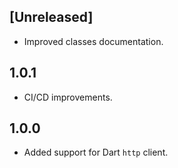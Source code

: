 ## [Unreleased]

- Improved classes documentation.

## 1.0.1

- CI/CD improvements.

## 1.0.0

- Added support for Dart `http` client.
